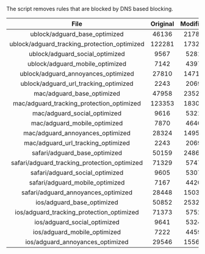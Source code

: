The script removes rules that are blocked by DNS based blocking.


| File | Original | Modified |
|:----:|:-----:|:-----:|
| ublock/adguard_base_optimized | 46136 | 21785 |
| ublock/adguard_tracking_protection_optimized | 122281 | 17325 |
| ublock/adguard_social_optimized | 9567 | 5281 |
| ublock/adguard_mobile_optimized | 7142 | 4397 |
| ublock/adguard_annoyances_optimized | 27810 | 14712 |
| ublock/adguard_url_tracking_optimized | 2243 | 2069 |
| mac/adguard_base_optimized | 47958 | 23528 |
| mac/adguard_tracking_protection_optimized | 123353 | 18300 |
| mac/adguard_social_optimized | 9616 | 5321 |
| mac/adguard_mobile_optimized | 7870 | 4640 |
| mac/adguard_annoyances_optimized | 28324 | 14957 |
| mac/adguard_url_tracking_optimized | 2243 | 2069 |
| safari/adguard_base_optimized | 50159 | 24866 |
| safari/adguard_tracking_protection_optimized | 71329 | 5747 |
| safari/adguard_social_optimized | 9605 | 5307 |
| safari/adguard_mobile_optimized | 7167 | 4420 |
| safari/adguard_annoyances_optimized | 28448 | 15030 |
| ios/adguard_base_optimized | 50852 | 25328 |
| ios/adguard_tracking_protection_optimized | 71373 | 5752 |
| ios/adguard_social_optimized | 9641 | 5324 |
| ios/adguard_mobile_optimized | 7222 | 4459 |
| ios/adguard_annoyances_optimized | 29546 | 15569 |